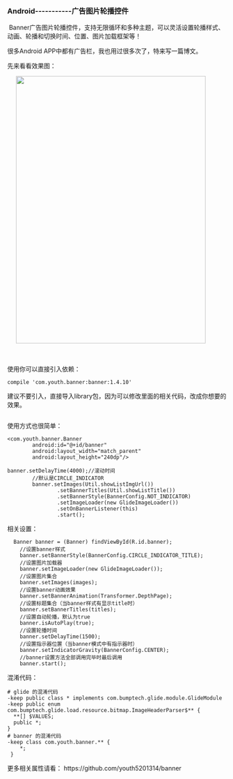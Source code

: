 ### Android-----------广告图片轮播控件 
  <p>&nbsp;Banner广告图片轮播控件，支持无限循环和多种主题，可以灵活设置轮播样式、动画、轮播和切换时间、位置、图片加载框架等！</p> 
<p>很多Android APP中都有广告栏，我也用过很多次了，特来写一篇博文。</p> 
<p>先来看看效果图：</p> 
<p>&nbsp;&nbsp;&nbsp;&nbsp; <img alt="" height="613" src="http://images2017.cnblogs.com/blog/1041439/201712/1041439-20171222163425303-2057946364.gif" width="436"></p> 
<p>&nbsp;</p> 
<p>使用你可以直接引入依赖：</p> 
<pre><code class="language-java">compile 'com.youth.banner:banner:1.4.10'  </code></pre> 
<p>建议不要引入，直接导入library包，因为可以修改里面的相关代码，改成你想要的效果。</p> 
<p><img alt="" src="http://images2017.cnblogs.com/blog/1041439/201712/1041439-20171222164035193-2110398593.png"></p> 
<p>使用方式也很简单：</p> 
<pre><code class="language-html">&lt;com.youth.banner.Banner
        android:id="@+id/banner"
        android:layout_width="match_parent"
        android:layout_height="240dp"/&gt;</code></pre> 
<pre><code class="language-java">banner.setDelayTime(4000);//滚动时间
        //默认是CIRCLE_INDICATOR
        banner.setImages(Util.showListImgUrl())
                .setBannerTitles(Util.showListTitle())
                .setBannerStyle(BannerConfig.NOT_INDICATOR)
                .setImageLoader(new GlideImageLoader())
                .setOnBannerListener(this)
                .start();</code></pre> 
<p>相关设置：</p> 
<pre><code class="language-java">  Banner banner = (Banner) findViewById(R.id.banner);
    //设置banner样式
    banner.setBannerStyle(BannerConfig.CIRCLE_INDICATOR_TITLE);
    //设置图片加载器
    banner.setImageLoader(new GlideImageLoader());
    //设置图片集合
    banner.setImages(images);
    //设置banner动画效果
    banner.setBannerAnimation(Transformer.DepthPage);
    //设置标题集合（当banner样式有显示title时）
    banner.setBannerTitles(titles);
    //设置自动轮播，默认为true
    banner.isAutoPlay(true);
    //设置轮播时间
    banner.setDelayTime(1500);
    //设置指示器位置（当banner模式中有指示器时）
    banner.setIndicatorGravity(BannerConfig.CENTER);
    //banner设置方法全部调用完毕时最后调用
    banner.start();</code></pre> 
<p>混淆代码：</p> 
<pre><code class="language-java"># glide 的混淆代码
-keep public class * implements com.bumptech.glide.module.GlideModule
-keep public enum com.bumptech.glide.load.resource.bitmap.ImageHeaderParser$** {
  **[] $VALUES;
  public *;
}
# banner 的混淆代码
-keep class com.youth.banner.** {
    *;
 }</code></pre> 
<p>更多相关属性请看：&nbsp;https://github.com/youth5201314/banner</p> 
<span id="OSC_h3_1"></span>
<h3>&nbsp;</h3> 
